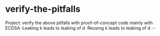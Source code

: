 # verify-the-pitfalls
Project: verify the above pitfalls with proof-of-concept code
mainly with ECDSA
·Leaking k leads to leaking of d
·Reusing k leads to leaking of d
···
